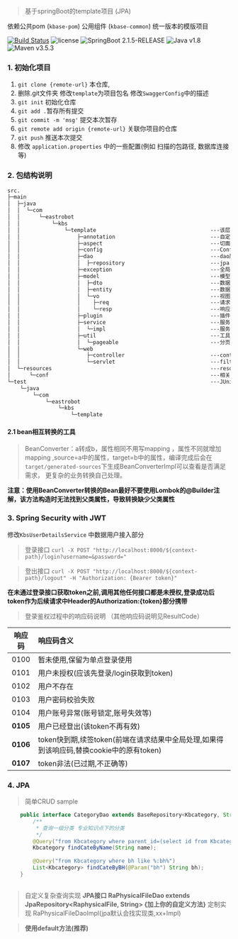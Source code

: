 > 基于springBoot的template项目 (JPA)

依赖公共pom (`kbase-pom`) 公用组件 (`kbase-common`) 统一版本的模版项目

>
[![Build Status](https://travis-ci.org/Yogurt-lei/kbase-template.svg?branch=develop)](https://travis-ci.org/Yogurt-lei/kbase-template)
![license](https://img.shields.io/github/license/mashape/apistatus.svg)
![SpringBoot 2.1.5-RELEASE](https://img.shields.io/badge/SpringBoot-2.1.5--RELEASE-green.svg)
![Java v1.8](https://img.shields.io/badge/Java-v1.8.0__162-blue.svg)
![Maven v3.5.3](https://img.shields.io/badge/Maven-v3.5.3-blue.svg)


### 1. 初始化项目

1. `git clone {remote-url}` 本仓库, 
2. 删除.git文件夹 修改`template`为项目包名 修改`SwaggerConfig`中的描述
3. `git init` 初始化仓库 
4. `git add .`暂存所有提交 
5. `git commit -m 'msg'` 提交本次暂存 
6. `git remote add origin {remote-url}` 关联你项目的仓库
7. `git push` 推送本次提交
8. 修改 `application.properties` 中的一些配置(例如 扫描的包路径, 数据库连接等)


### 2. 包结构说明
```markdown
src.
├─main
│  ├─java
│  │  └─com
│  │      └─eastrobot
│  │          └─kbs
│  │              └─template                                    ---该层为基本路径 clone 完更改为项目名
│  │                  ├─annotation                              ---自定义注解
│  │                  ├─aspect                                  ---切面
│  │                  ├─config                                  ---Configuration 及 Properties
│  │                  ├─dao                                     ---dao层
│  │                  │  ├─repository                           ---jpa
│  │                  ├─exception                               ---全局异常捕获及定义异常定义
│  │                  ├─model                                   ---模型层
│  │                  │  ├─dto                                  ---数据传输对象: 必须实现序列化接口(Serializable)如果多模块交互 对象包装为dto,内部流转使用类实例对象传输 外部流转toString为Json传输
│  │                  │  ├─entity                               ---数据库实体映射对象: 封装查询结果及数据库交互的CRUD操作
│  │                  │  └─vo                                   ---视图对象层
│  │                  │    ├─req                                ---请求视图对象层, 封装前端传入数据,使用hibernate-validater校验通过后才能在Service层使用   
│  │                  │    └─resp                               ---响应视图对象层，封装业务处理后给前端的数据，必须实现序列化接口，理想情况下前端接收即可渲染，无需再次处理使
│  │                  ├─plugin                                  ---插件层, 易于被切换的工具, 对第三方jar的扩展, 可以被其他项目共用以至抽取到kbase-common包的内容,相比当前项目中的util更加抽象
│  │                  ├─service                                 ---服务层, 业务层 接口定义 所有方法必须有拥有非null的返回参数(或Optional), 根据面向对象请面向接口编程而非面向实现
│  │                  │  └─impl                                 ---服务层实现, 单一方法禁止超过80行. 如果拥有各个方法共有用代码块抽取为当前内中的private方法, 如果有其他更多业务模块使用 抽取为Util公共方法
│  │                  ├─util                                    ---工具类
│  │                  │  └─pageable                             ---分页请求相关类  
│  │                  └─web                                    
│  │                     ├─controller                           ---controller控制器层,逻辑对接前端,所有方法不允许为void, 必须有返回参数, 所有参数遵从`Swagger`接口定义      
│  │                     └─servlet                              ---filter listener servlet
│  └─resources                                                  ---resources
│      └─conf                                                   ---相关属性配置 
└─test                                                          ---JUnit测试
    └─java
        └─com
            └─eastrobot
                └─kbs
                    └─template
```

#### 2.1 bean相互转换的工具

> BeanConverter：a转成b，属性相同不用写mapping ，属性不同就增加mapping ,source=a中的属性，target=b中的属性，编译完成后会在`target/generated-sources`下生成BeanConverterImpl可以查看是否满足需求， 更复杂的业务转换自己处理。

**注意：使用BeanConverter转换的Bean最好不要使用Lombok的@Builder注解，该方法构造时无法找到父类属性，导致转换缺少父类属性**

### 3. Spring Security with JWT
修改`KbsUserDetailsService` 中数据用户接入部分
> 登录接口 `curl -X POST "http://localhost:8000/${context-path}/login?username=&password="` 

> 登出接口 `curl -X POST "http://localhost:8000/${context-path}/logout" -H "Authorization: {Bearer token}"` 

**在未通过登录接口获取token之前,调用其他任何接口都是未授权,登录成功后token作为后续请求中Header的Authorization:{token}部分携带**

> 登录鉴权过程中的响应码说明 （其他响应码说明见ResultCode）


| 响应码  | 响应码含义                                                   |
| :-----: | :----------------------------------------------------------- |
|   0100   | 暂未使用,保留为单点登录使用                                  |
|   0101   | 用户未授权(应该先登录/login获取到token)                      |
|   0102   | 用户不存在                                                   |
|   0103   | 用户密码校验失败                                             |
|   0104   | 用户账号异常(账号锁定,账号失效等)                            |
| **0105** | 用户已经登出(该token不再有效)                                |
| **0106** | token快到期,续签token(前端在请求结果中全局处理,如果得到该响应码,替换cookie中的原有token) |
| **0107** | token非法(已过期,不正确等)                                   |

### 4. JPA

> 简单CRUD sample

```java
    public interface CategoryDao extends BaseRepository<Kbcategory, String> {
        /**
         * 查询一级分类 专业知识点下的分类
         */
        @Query("from Kbcategory where parent_id=(select id from Kbcategory where name='专业知识点') and name=?1")
        Kbcategory findCateByName(String name);
    
        @Query("from Kbcategory where bh like %:bh%")
        List<Kbcategory> findCateByBH(@Param("bh") String bh);
    }
    
```
> 自定义复杂查询实现
**JPA接口 RaPhysicalFileDao extends JpaRepository<RaphysicalFile, String> {加上你的自定义方法}**
定制实现 RaPhysicalFileDaoImpl(jpa默认会找实现类,xx+Impl)

> **使用default方法(推荐)**
